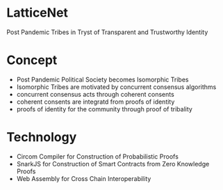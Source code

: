 # LatticeNet
Post Pandemic Tribes in Tryst of Transparent and Trustworthy Identity

# Concept

* Post Pandemic Political Society becomes Isomorphic Tribes
* Isomorphic Tribes are motivated by concurrent consensus algorithms
* concurrent consensus acts through coherent consents 
* coherent consents are integratd from proofs of identity
* proofs of identity for the community through proof of tribality 

# Technology
* Circom Compiler for Construction of Probabilistic Proofs
* SnarkJS for Construction of Smart Contracts from Zero Knowledge Proofs
* Web Assembly for Cross Chain Interoperability
